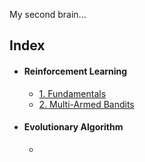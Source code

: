 
My second brain...

## Index
- #### Reinforcement Learning
	- [1. Fundamentals](./Reinforcement_Learning/1.%20Fundamentals.md)
	- [2. Multi-Armed Bandits](./Reinforcement_Learning/2.%20Multi-Armed_Bandits.md)
- #### Evolutionary Algorithm
	- 